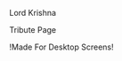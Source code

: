 <p>Lord Krishna</p>
<p>Tribute Page</P>
<p style= color : Yellow ; Font-weight : Bold;>!Made For Desktop Screens!</p>

